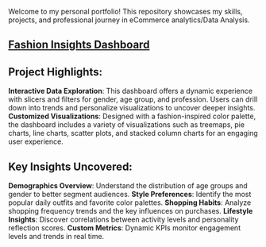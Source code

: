 Welcome to my personal portfolio! This repository showcases my skills, projects, and professional journey in eCommerce analytics/Data Analysis.

## [Fashion Insights Dashboard](https://saikrishnakolusu.github.io/PowerBI-Fashion-Insights-Dashboard/)


## Project Highlights:
 **Interactive Data Exploration**: This dashboard offers a dynamic experience with slicers and filters for gender, age group, and profession. Users can drill down into trends and personalize visualizations to uncover deeper insights.
 **Customized Visualizations**: Designed with a fashion-inspired color palette, the dashboard includes a variety of visualizations such as treemaps, pie charts, line charts, scatter plots, and stacked column charts for an engaging user experience.

## Key Insights Uncovered:
 **Demographics Overview**: Understand the distribution of age groups and gender to better segment audiences.
 **Style Preferences**: Identify the most popular daily outfits and favorite color palettes.
 **Shopping Habits**: Analyze shopping frequency trends and the key influences on purchases.
 **Lifestyle Insights**: Discover correlations between activity levels and personality reflection scores.
 **Custom Metrics**: Dynamic KPIs monitor engagement levels and trends in real time.
